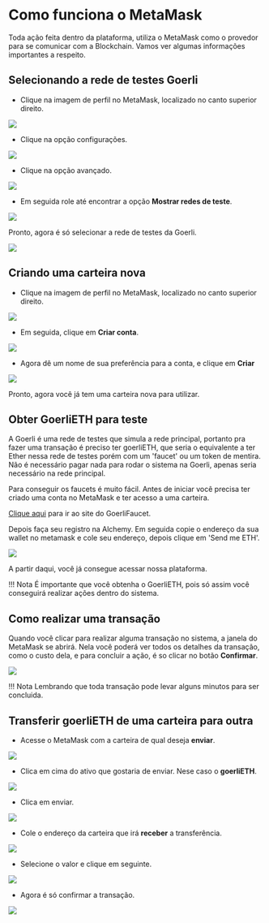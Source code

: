# Como funciona o MetaMask

Toda ação feita dentro da plataforma, utiliza o MetaMask como o provedor para se comunicar com a Blockchain. Vamos ver algumas informações importantes a respeito.

## Selecionando a rede de testes Goerli

- Clique na imagem de perfil no MetaMask, localizado no canto superior direito.

<img src='https://ipfs.io/ipfs/QmQjVnh4i1xFChZwkZ5md4soYcEYUcVuw24pkttp5TskZF'/> 

- Clique na opção configurações.

<img src='https://ipfs.io/ipfs/QmYgG8jjkyxGYsS8X8NJSDsryqzbNXeyKLx9VamSrndrqB'/> 

- Clique na opção avançado.

<img src='https://ipfs.io/ipfs/QmThPfNfUdRyQaUDAAtPcUinPRLw32b9qrj9J4SCRHKcfo'/> 

- Em seguida role até encontrar a opção **Mostrar redes de teste**.

<img src='https://ipfs.io/ipfs/QmcJsQ9iQCYZM5w7Z2uGALjFHbXgghc4HucrxPgXTePkwG'/> 

Pronto, agora é só selecionar a rede de testes da Goerli.

<img src='https://user-images.githubusercontent.com/79549809/215099151-a6285843-86d4-4e5a-b4d5-601f9af92d11.png'/> 

## Criando uma carteira nova

- Clique na imagem de perfil no MetaMask, localizado no canto superior direito.

<img src='https://ipfs.io/ipfs/QmQjVnh4i1xFChZwkZ5md4soYcEYUcVuw24pkttp5TskZF'/> 

- Em seguida, clique em **Criar conta**.

<img src='https://ipfs.io/ipfs/QmZCMXVoNcA9HDbyF7Poq6e7zvYYhPwDEuUkfprmk8MonX'/> 

- Agora dê um nome de sua preferência para a conta, e clique em **Criar**

<img src='https://ipfs.io/ipfs/QmNmix28AaWzCg9S2pLCWBjnXoiiXeaMaBQxAShQf5rgys'/> 

Pronto, agora você já tem uma carteira nova para utilizar.

## Obter GoerliETH para teste

A Goerli é uma rede de testes que simula a rede principal, portanto pra fazer uma transação é preciso ter goerliETH, que seria o equivalente a ter Ether nessa rede de testes porém com um 'faucet' ou um token de mentira. Não é necessário pagar nada para rodar o sistema na Goerli, apenas seria necessário na rede principal.

Para conseguir os faucets é muito fácil. Antes de iniciar você precisa ter criado uma conta no MetaMask e ter acesso a uma carteira.

<a href='https://goerlifaucet.com' target='_blank'>Clique aqui</a> para ir ao site do GoerliFaucet.

Depois faça seu registro na Alchemy. Em seguida copie o endereço da sua wallet no metamask e cole seu endereço, depois clique em 'Send me ETH'.

<img src='https://user-images.githubusercontent.com/79549809/217960389-83527cc9-60e1-4e2b-8de9-21f669c289e3.png'/> 

A partir daqui, você já consegue acessar nossa plataforma.

!!! Nota
    É importante que você obtenha o GoerliETH, pois só assim você conseguirá realizar ações dentro do sistema.

## Como realizar uma transação

Quando você clicar para realizar alguma transação no sistema, a janela do MetaMask se abrirá. Nela você poderá ver todos os detalhes da transação, como o custo dela, e para concluir a ação, é so clicar no botão **Confirmar**.

<img src='https://ipfs.io/ipfs/QmaL8JNduEfPyh7JRDVVdoTsH1oa4rgyNV9Q2ySAZNp1Tt'/> 

!!! Nota
    Lembrando que toda transação pode levar alguns minutos para ser concluida.


## Transferir goerliETH de uma carteira para outra

- Acesse o MetaMask com a carteira de qual deseja **enviar**.

<img src='https://cdn.discordapp.com/attachments/1080493423963951164/1080608777767747604/image.png'/> 

- Clica em cima do ativo que gostaria de enviar. Nese caso o **goerliETH**.

<img src='https://cdn.discordapp.com/attachments/1080493423963951164/1080609078281252964/image.png'/> 

- Clica em enviar.

<img src='https://cdn.discordapp.com/attachments/1080493423963951164/1080609453075857518/image.png'/> 

- Cole o endereço da carteira que irá **receber** a transferência.

<img src='https://cdn.discordapp.com/attachments/1080493423963951164/1080609606029561936/image.png'/>

- Selecione o valor e clique em seguinte.

<img src='https://cdn.discordapp.com/attachments/1080493423963951164/1080610355740414112/image.png'/>

- Agora é só confirmar a transação.

<img src='https://cdn.discordapp.com/attachments/1080493423963951164/1080610614239563786/image.png'/>